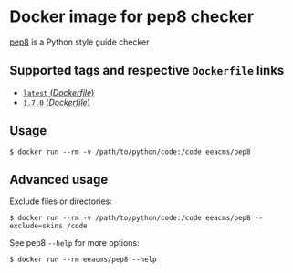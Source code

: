 # Docker image for pep8 checker

[pep8](https://pypi.python.org/pypi/pep8) is a Python style guide checker


## Supported tags and respective `Dockerfile` links

- [`latest` (*Dockerfile*)](https://github.com/eea/eea.docker.pep8/blob/master/Dockerfile)
- [`1.7.0` (*Dockerfile*)](https://github.com/eea/eea.docker.pep8/blob/1.7.0/Dockerfile)

## Usage

```console
$ docker run --rm -v /path/to/python/code:/code eeacms/pep8
```

## Advanced usage

Exclude files or directories:

```console
$ docker run --rm -v /path/to/python/code:/code eeacms/pep8 --exclude=skins /code
```

See pep8 `--help` for more options:

```console
$ docker run --rm eeacms/pep8 --help
```
